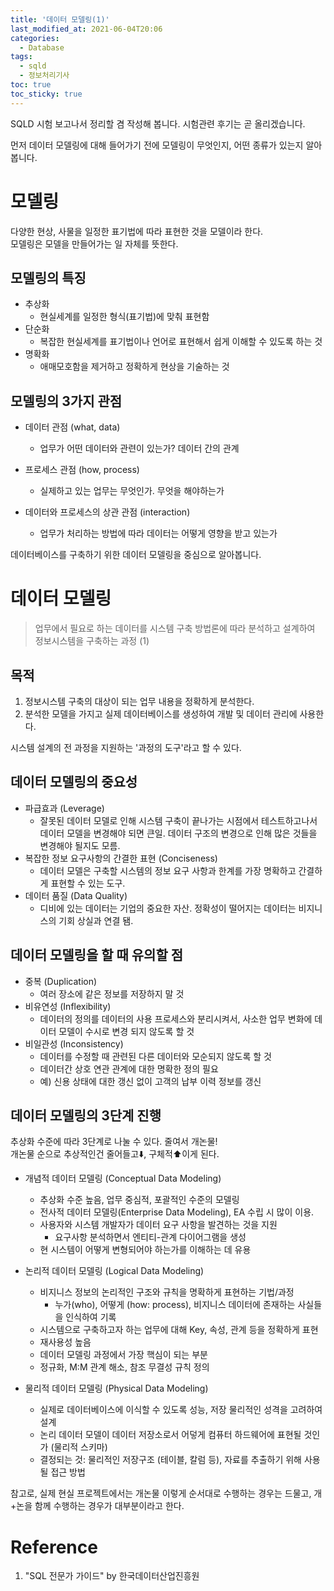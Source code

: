 ```yaml
---
title: '데이터 모델링(1)'
last_modified_at: 2021-06-04T20:06
categories:
  - Database
tags:
  - sqld
  - 정보처리기사
toc: true
toc_sticky: true
---
```

SQLD 시험 보고나서 정리할 겸 작성해 봅니다. 시험관련 후기는 곧 올리겠습니다. 


먼저 데이터 모델링에 대해 들어가기 전에 모델링이 무엇인지, 어떤 종류가 있는지 알아봅니다. 

# 모델링
다양한 현상, 사물을 일정한 표기법에 따라 표현한 것을 모델이라 한다. \
모델링은 모델을 만들어가는 일 자체를 뜻한다.

## 모델링의 특징 
- 추상화
  - 현실세계를 일정한 형식(표기법)에 맞춰 표현함
- 단순화
  - 복잡한 현실세계를 표기법이나 언어로 표현해서 쉽게 이해할 수 있도록 하는 것
- 명확화
  - 애매모호함을 제거하고 정확하게 현상을 기술하는 것 



## 모델링의 3가지 관점 
- 데이터 관점 (what, data)
  - 업무가 어떤 데이터와 관련이 있는가? 데이터 간의 관계

- 프로세스 관점 (how, process)
  - 실제하고 있는 업무는 무엇인가. 무엇을 해야하는가 

- 데이터와 프로세스의 상관 관점 (interaction)
  - 업무가 처리하는 방법에 따라 데이터는 어떻게 영향을 받고 있는가 



데이터베이스를 구축하기 위한 데이터 모델링을 중심으로 알아봅니다.


# 데이터 모델링
> 업무에서 필요로 하는 데이터를 시스템 구축 방법론에 따라 분석하고 설계하여 정보시스템을 구축하는 과정 (1)


## 목적 
1. 정보시스템 구축의 대상이 되는 업무 내용을 정확하게 분석한다.
2. 분석한 모델을 가지고 실제 데이터베이스를 생성하여 개발 및 데이터 관리에 사용한다. 

시스템 설계의 전 과정을 지원하는 '과정의 도구'라고 할 수 있다. 


## 데이터 모델링의 중요성
- 파급효과 (Leverage)
  - 잘못된 데이터 모델로 인해 시스템 구축이 끝나가는 시점에서 테스트하고나서 데이터 모델을 변경해야 되면 큰일. 데이터 구조의 변경으로 인해 많은 것들을 변경해야 될지도 모름. 
- 복잡한 정보 요구사항의 간결한 표현 (Conciseness)
  - 데이터 모델은 구축할 시스템의 정보 요구 사항과 한계를 가장 명확하고 간결하게 표현할 수 있는 도구. 
- 데이터 품질 (Data Quality)
  - 디비에 있는 데이터는 기업의 중요한 자산. 정확성이 떨어지는 데이터는 비지니스의 기회 상실과 연결 됌. 

## 데이터 모델링을 할 때 유의할 점 
- 중복 (Duplication)
  - 여러 장소에 같은 정보를 저장하지 말 것 
- 비유연성 (Inflexibility)
  - 데이터의 정의를 데이터의 사용 프로세스와 분리시켜서, 사소한 업무 변화에 데이터 모델이 수시로 변경 되지 않도록 할 것 
- 비일관성 (Inconsistency)
  - 데이터를 수정할 때 관련된 다른 데이터와 모순되지 않도록 할 것
  - 데이터간 상호 연관 관계에 대한 명확한 정의 필요 
  - 예) 신용 상태에 대한 갱신 없이 고객의 납부 이력 정보를 갱신 


## 데이터 모델링의 3단계 진행 
추상화 수준에 따라 3단계로 나눌 수 있다. 줄여서 개논물!\
개논물 순으로 추상적인건 줄어들고⬇️, 구체적⬆️이게 된다.

- 개념적 데이터 모델링 (Conceptual Data Modeling)
  - 추상화 수준 높음, 업무 중심적, 포괄적인 수준의 모델링
  - 전사적 데이터 모델링(Enterprise Data Modeling), EA 수립 시 많이 이용. 
  - 사용자와 시스템 개발자가 데이터 요구 사항을 발견하는 것을 지원 
    - 요구사항 분석하면서 엔티티-관계 다이어그램을 생성 
  - 현 시스템이 어떻게 변형되어야 하는가를 이해하는 데 유용 
  
- 논리적 데이터 모델링 (Logical Data Modeling)
  - 비지니스 정보의 논리적인 구조와 규칙을 명확하게 표현하는 기법/과정
    - 누가(who), 어떻게 (how: process), 비지니스 데이터에 존재하는 사실들을 인식하여 기록 
  - 시스템으로 구축하고자 하는 업무에 대해 Key, 속성, 관계 등을 정확하게 표현
  - 재사용성 높음
  - 데이터 모델링 과정에서 가장 핵심이 되는 부분
  - 정규화, M:M 관계 해소, 참조 무결성 규칙 정의

- 물리적 데이터 모델링 (Physical Data Modeling)
  - 실제로 데이터베이스에 이식할 수 있도록 성능, 저장 물리적인 성격을 고려하여 설계
  - 논리 데이터 모델이 데이터 저장소로서 어덯게 컴퓨터 하드웨어에 표현될 것인가 (물리적 스키마)
  - 결정되는 것: 물리적인 저장구조 (테이블, 칼럼 등), 자료를 추출하기 위해 사용될 접근 방법


참고로, 실제 현실 프로젝트에서는 개논물 이렇게 순서대로 수행하는 경우는 드물고, 개+논을 함께 수행하는 경우가 대부분이라고 한다. 



# Reference 
1. "SQL 전문가 가이드" by 한국데이터산업진흥원